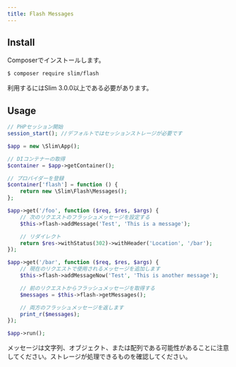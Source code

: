 ```yaml
---
title: Flash Messages
---
```


## Install

Composerでインストールします。

``` bash
$ composer require slim/flash
```

利用するにはSlim 3.0.0以上である必要があります。

## Usage

```php
// PHPセッション開始
session_start(); //デフォルトではセッションストレージが必要です

$app = new \Slim\App();

// DIコンテナーの取得
$container = $app->getContainer();

// プロバイダーを登録
$container['flash'] = function () {
    return new \Slim\Flash\Messages();
};

$app->get('/foo', function ($req, $res, $args) {
    // 次のリクエストのフラッシュメッセージを設定する
    $this->flash->addMessage('Test', 'This is a message');

    // リダイレクト
    return $res->withStatus(302)->withHeader('Location', '/bar');
});

$app->get('/bar', function ($req, $res, $args) {
    // 現在のリクエストで使用されるメッセージを追加します
    $this->flash->addMessageNow('Test', 'This is another message');

    // 前のリクエストからフラッシュメッセージを取得する
    $messages = $this->flash->getMessages();

    // 両方のフラッシュメッセージを返します
    print_r($messages);
});

$app->run();
```

メッセージは文字列、オブジェクト、または配列である可能性があることに注意してください。ストレージが処理できるものを確認してください。
